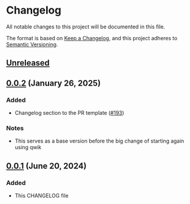 # Changelog

All notable changes to this project will be documented in this file.

The format is based on [Keep a Changelog](https://keepachangelog.com/en/1.1.0/),
and this project adheres to [Semantic Versioning](https://semver.org/spec/v2.0.0.html).

## [Unreleased]

## [0.0.2] (January 26, 2025)

### Added

- Changelog section to the PR template ([#193](https://github.com/Sergih28/groc/pull/193))

### Notes

- This serves as a base version before the big change of starting again using qwik

## [0.0.1] (June 20, 2024)

### Added

- This CHANGELOG file

[unreleased]: https://github.com/Sergih28/groc/compare/v0.0.2...HEAD
[0.0.2]: https://github.com/Sergih28/groc/releases/tag/v0.0.2
[0.0.1]: https://github.com/Sergih28/groc/releases/tag/v0.0.1

